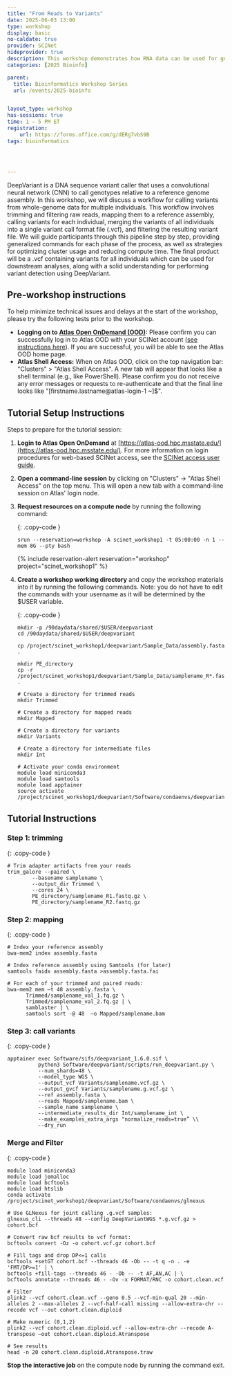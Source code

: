 ```yaml
---
title: "From Reads to Variants"
date: 2025-06-03 13:00
type: workshop
display: basic
no-caldate: true
provider: SCINet
hideprovider: true
description: This workshop demonstrates how RNA data can be used for genome annotation.
categories: [2025 Bioinfo]

parent: 
  title: Bioinformatics Workshop Series
  url: /events/2025-bioinfo


layout_type: workshop
has-sessions: true
time: 1 – 5 PM ET
registration:
    url: https://forms.office.com/g/dERg7vbS9B
tags: bioinformatics




---
```


DeepVariant is a DNA sequence variant caller that uses a convolutional neural network (CNN) to call genotypes relative to a reference genome assembly. In this workshop, we will discuss a workflow for calling variants from whole-genome data for multiple individuals. <!--excerpt--> This workflow involves trimming and filtering raw reads, mapping them to a reference assembly, calling variants for each individual, merging the variants of all individuals into a single variant call format file (.vcf), and filtering the resulting variant file. We will guide participants through this pipeline step by step, providing generalized commands for each phase of the process, as well as strategies for optimizing cluster usage and reducing compute time. The final product will be a .vcf containing variants for all individuals which can be used for downstream analyses, along with a solid understanding for performing variant detection using DeepVariant.

## Pre-workshop instructions

To help minimize technical issues and delays at the start of the workshop, please try the following tests prior to the workshop.  
* **Logging on to [Atlas Open OnDemand (OOD)](https://atlas-ood.hpc.msstate.edu/):** Please confirm you can successfully log in to Atlas OOD with your SCINet account ([see instructions here](/guides/access/web-based-login)). If you are successful, you will be able to see the Atlas OOD home page.
* **Atlas Shell Access:** When on Atlas OOD, click on the top navigation bar: "Clusters" > "Atlas Shell Access". A new tab will appear that looks like a shell terminal (e.g., like PowerShell). Please confirm you do not receive any error messages or requests to re-authenticate and that the final line looks like "[firstname.lastname@atlas-login-1 ~]$".

## Tutorial Setup Instructions 

Steps to prepare for the tutorial session: 

1. **Login to Atlas Open OnDemand** at [https://atlas-ood.hpc.msstate.edu/](https://atlas-ood.hpc.msstate.edu/). For more information on login procedures for web-based SCINet access, see the [SCINet access user guide](/guides/access/web-based-login). 

1. **Open a command-line session** by clicking on "Clusters" -> "Atlas Shell Access" on the top menu. This will open a new tab with a command-line session on Atlas' login node. 

1. **Request resources on a compute node** by running the following command:  
  
    {: .copy-code }
    ```
    srun --reservation=workshop -A scinet_workshop1 -t 05:00:00 -n 1 --mem 8G --pty bash
    ``` 
    {% include reservation-alert reservation="workshop" project="scinet_workshop1" %}

1. **Create a workshop working directory** and copy the workshop materials into it by running the following commands. Note: you do not have to edit the commands with your username as it will be determined by the $USER variable. 

    {: .copy-code }
    ```
    mkdir -p /90daydata/shared/$USER/deepvariant 
    cd /90daydata/shared/$USER/deepvariant
    
    cp /project/scinet_workshop1/deepvariant/Sample_Data/assembly.fasta . 
    
    mkdir PE_directory 
    cp -r /project/scinet_workshop1/deepvariant/Sample_Data/samplename_R*.fastq.gz .
    
    # Create a directory for trimmed reads 
    mkdir Trimmed 
    
    # Create a directory for mapped reads 
    mkdir Mapped 
    
    # Create a directory for variants 
    mkdir Variants 
    
    # Create a directory for intermediate files 
    mkdir Int 
    
    # Activate your conda environment 
    module load miniconda3 
    module load samtools 
    module load apptainer 
    source activate /project/scinet_workshop1/deepvariant/Software/condaenvs/deepvariant
    ``` 

## Tutorial Instructions

### Step 1: trimming 

{: .copy-code }
```
# Trim adapter artifacts from your reads 
trim_galore --paired \ 
        --basename samplename \ 
        --output_dir Trimmed \ 
        --cores 24 \ 
        PE_directory/samplename_R1.fastq.gz \ 	 
        PE_directory/samplename_R2.fastq.gz 
```

### Step 2: mapping 

{: .copy-code }
```
# Index your reference assembly 
bwa-mem2 index assembly.fasta 

# Index reference assembly using Samtools (for later) 
samtools faidx assembly.fasta >assembly.fasta.fai 

# For each of your trimmed and paired reads:  
bwa-mem2 mem –t 48 assembly.fasta \ 	 
      Trimmed/samplename_val_1.fq.gz \ 	 
      Trimmed/samplename_val_2.fq.gz | \ 
      samblaster | \ 	 
      samtools sort -@ 48  –o Mapped/samplename.bam 
```

### Step 3: call variants 

{: .copy-code }
```
apptainer exec Software/sifs/deepvariant_1.6.0.sif \ 
          python3 Software/deepvariant/scripts/run_deepvariant.py \ 	 
          --num_shards=48 \ 
          --model_type WGS \ 
          --output_vcf Variants/samplename.vcf.gz \ 
          --output_gvcf Variants/samplename.g.vcf.gz \ 
          --ref assembly.fasta \ 
          --reads Mapped/samplename.bam \ 
          --sample_name samplename \ 
          --intermediate_results_dir Int/samplename_int \ 
          --make_examples_extra_args "normalize_reads=true” \\ 
          --dry_run 
```

### Merge and Filter  

{: .copy-code }
```
module load miniconda3 
module load jemalloc 
module load bcftools 
module load htslib 
conda activate /project/scinet_workshop1/deepvariant/Software/condaenvs/glnexus 

# Use GLNexus for joint calling .g.vcf samples: 
glnexus_cli --threads 48 --config DeepVariantWGS *.g.vcf.gz > cohort.bcf 

# Convert raw bcf results to vcf format: 
bcftools convert -Oz -o cohort.vcf.gz cohort.bcf 

# Fill tags and drop DP<=1 calls 
bcftools +setGT cohort.bcf --threads 46 -Ob -- -t q -n . -e 'FMT/DP>=1' | \ 
bcftools +fill-tags --threads 46 - -Ob -- -t AF,AN,AC | \ 
bcftools annotate --threads 46 - -Ov -x FORMAT/RNC -o cohort.clean.vcf 

# Filter 
plink2 --vcf cohort.clean.vcf --geno 0.5 --vcf-min-qual 20 --min-alleles 2 --max-alleles 2 --vcf-half-call missing --allow-extra-chr --recode vcf --out cohort.clean.diploid 

# Make numeric (0,1,2) 
plink2 --vcf cohort.clean.diploid.vcf --allow-extra-chr --recode A-transpose –out cohort.clean.diploid.Atranspose 

# See results 
head -n 20 cohort.clean.diploid.Atranspose.traw 
```

**Stop the interactive job** on the compute node by running the command exit. 
